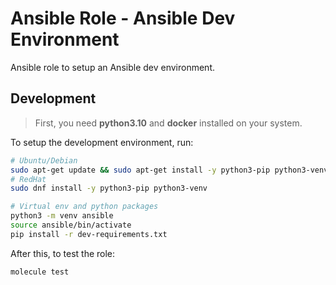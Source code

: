 # Ansible Role - Ansible Dev Environment

Ansible role to setup an Ansible dev environment.

<!-- ## Usage -->

## Development

> First, you need **python3.10** and **docker** installed on your system.

To setup the development environment, run:

```bash
# Ubuntu/Debian
sudo apt-get update && sudo apt-get install -y python3-pip python3-venv
# RedHat
sudo dnf install -y python3-pip python3-venv

# Virtual env and python packages
python3 -m venv ansible
source ansible/bin/activate
pip install -r dev-requirements.txt
```

After this, to test the role:

```bash
molecule test
```
